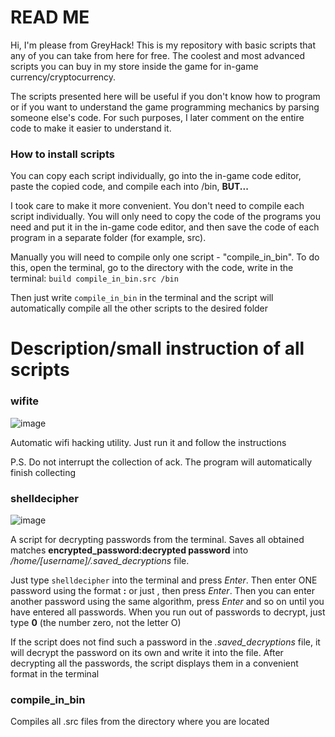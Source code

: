# READ ME

Hi, I'm please from GreyHack! This is my repository with basic scripts that any of you can take from here for free. The coolest and most advanced scripts you can buy in my store inside the game for in-game currency/cryptocurrency.

The scripts presented here will be useful if you don't know how to program or if you want to understand the game programming mechanics by parsing someone else's code. For such purposes, I later comment on the entire code to make it easier to understand it.

### How to install scripts

You can copy each script individually, go into the in-game code editor, paste the copied code, and compile each into /bin,  __BUT...__ 

I took care to make it more convenient. You don't need to compile each script individually. You will only need to copy the code of the programs you need and put it in the in-game code editor, and then save the code of each program in a separate folder (for example, src).

Manually you will need to compile only one script - "compile_in_bin". To do this, open the terminal, go to the directory with the code, write in the terminal: `build compile_in_bin.src /bin`

Then just write `compile_in_bin` in the terminal and the script will automatically compile all the other scripts to the desired folder

# Description/small instruction of all scripts

### wifite
![image](https://github.com/ValKop/greyHack-scripts/assets/60344304/19ab160f-1e93-428c-a166-f9618987dcbf)


Automatic wifi hacking utility. Just run it and follow the instructions

P.S. Do not interrupt the collection of ack. The program will automatically finish collecting

### shelldecipher
![image](https://github.com/ValKop/greyHack-scripts/assets/60344304/0d8a0b36-943b-4dfb-8083-1d01572ace97)


A script for decrypting passwords from the terminal. Saves all obtained matches **encrypted_password:decrypted password** into */home/[username]/.saved_decryptions* file. 

Just type `shelldecipher` into the terminal and press *Enter*. Then enter ONE password using the format **<login>:<encrypted password>** or just **<encrypted password>**, then press *Enter*. Then you can enter another password using the same algorithm, press *Enter* and so on until you have entered all passwords. When you run out of passwords to decrypt, just type **0** (the number zero, not the letter O)

If the script does not find such a password in the *.saved_decryptions* file, it will decrypt the password on its own and write it into the file. After decrypting all the passwords, the script displays them in a convenient format in the terminal


### compile_in_bin


Compiles all .src files from the directory where you are located
